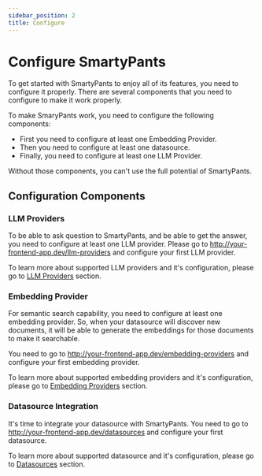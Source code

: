 ```yaml
---
sidebar_position: 2
title: Configure
---
```


# Configure SmartyPants

To get started with SmartyPants to enjoy all of its features, you need to configure it properly.
There are several components that you need to configure to make it work properly.

To make SmaryPants work, you need to configure the following components:

- First you need to configure at least one Embedding Provider.
- Then you need to configure at least one datasource.
- Finally, you need to configure at least one LLM Provider.

Without those components, you can't use the full potential of SmartyPants.

## Configuration Components
### LLM Providers
To be able to ask question to SmartyPants, and be able to get the answer, you need to configure at least one LLM provider.
Please go to http://your-frontend-app.dev/llm-providers and configure your first LLM provider.

To learn more about supported LLM providers and it's configuration, please go to [LLM Providers](/docs/llm-providers) section.

### Embedding Provider
For semantic search capability, you need to configure at least one embedding provider. So, when your datasource will 
discover new documents, it will be able to generate the embeddings for those documents to make it searchable.

You need to go to http://your-frontend-app.dev/embedding-providers and configure your first embedding provider.

To learn more about supported embedding providers and it's configuration, please go to [Embedding Providers](/docs/documentations/embedding-providers) section.


### Datasource Integration

It's time to integrate your datasource with SmartyPants. You need to go to http://your-frontend-app.dev/datasources and configure your first datasource.

To learn more about supported datasource and it's configuration, please go to [Datasources](/docs/documentations/datasources) section.